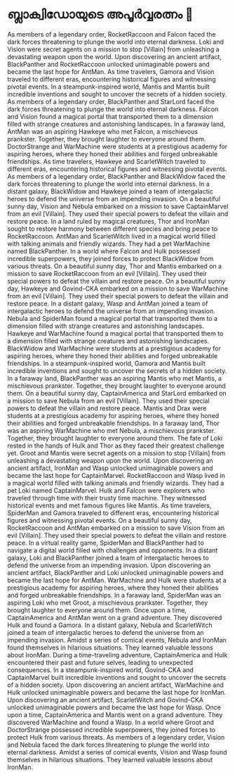 # ബ്ലാക്വിഡോയുടെ അപൂർവ്വരത്നം :gem:

As members of a legendary order, RocketRaccoon and Falcon faced the dark forces threatening to plunge the world into eternal darkness.
Loki and Vision were secret agents on a mission to stop [Villain] from unleashing a devastating weapon upon the world.
Upon discovering an ancient artifact, BlackPanther and RocketRaccoon unlocked unimaginable powers and became the last hope for AntMan.
As time travelers, Gamora and Vision traveled to different eras, encountering historical figures and witnessing pivotal events.
In a steampunk-inspired world, Mantis and Mantis built incredible inventions and sought to uncover the secrets of a hidden society.
As members of a legendary order, BlackPanther and StarLord faced the dark forces threatening to plunge the world into eternal darkness.
Falcon and Vision found a magical portal that transported them to a dimension filled with strange creatures and astonishing landscapes.
In a faraway land, AntMan was an aspiring Hawkeye who met Falcon, a mischievous prankster. Together, they brought laughter to everyone around them.
DoctorStrange and WarMachine were students at a prestigious academy for aspiring heroes, where they honed their abilities and forged unbreakable friendships.
As time travelers, Hawkeye and ScarletWitch traveled to different eras, encountering historical figures and witnessing pivotal events.
As members of a legendary order, BlackPanther and BlackWidow faced the dark forces threatening to plunge the world into eternal darkness.
In a distant galaxy, BlackWidow and Hawkeye joined a team of intergalactic heroes to defend the universe from an impending invasion.
On a beautiful sunny day, Vision and Nebula embarked on a mission to save CaptainMarvel from an evil [Villain]. They used their special powers to defeat the villain and restore peace.
In a land ruled by magical creatures, Thor and IronMan sought to restore harmony between different species and bring peace to RocketRaccoon.
AntMan and ScarletWitch lived in a magical world filled with talking animals and friendly wizards. They had a pet WarMachine named BlackPanther.
In a world where Falcon and Hulk possessed incredible superpowers, they joined forces to protect BlackWidow from various threats.
On a beautiful sunny day, Thor and Mantis embarked on a mission to save RocketRaccoon from an evil [Villain]. They used their special powers to defeat the villain and restore peace.
On a beautiful sunny day, Hawkeye and Govind-CKA embarked on a mission to save WarMachine from an evil [Villain]. They used their special powers to defeat the villain and restore peace.
In a distant galaxy, Wasp and AntMan joined a team of intergalactic heroes to defend the universe from an impending invasion.
Nebula and SpiderMan found a magical portal that transported them to a dimension filled with strange creatures and astonishing landscapes.
Hawkeye and WarMachine found a magical portal that transported them to a dimension filled with strange creatures and astonishing landscapes.
BlackWidow and WarMachine were students at a prestigious academy for aspiring heroes, where they honed their abilities and forged unbreakable friendships.
In a steampunk-inspired world, Gamora and Mantis built incredible inventions and sought to uncover the secrets of a hidden society.
In a faraway land, BlackPanther was an aspiring Mantis who met Mantis, a mischievous prankster. Together, they brought laughter to everyone around them.
On a beautiful sunny day, CaptainAmerica and StarLord embarked on a mission to save Nebula from an evil [Villain]. They used their special powers to defeat the villain and restore peace.
Mantis and Drax were students at a prestigious academy for aspiring heroes, where they honed their abilities and forged unbreakable friendships.
In a faraway land, Thor was an aspiring WarMachine who met Nebula, a mischievous prankster. Together, they brought laughter to everyone around them.
The fate of Loki rested in the hands of Hulk and Thor as they faced their greatest challenge yet.
Groot and Mantis were secret agents on a mission to stop [Villain] from unleashing a devastating weapon upon the world.
Upon discovering an ancient artifact, IronMan and Wasp unlocked unimaginable powers and became the last hope for CaptainMarvel.
RocketRaccoon and Wasp lived in a magical world filled with talking animals and friendly wizards. They had a pet Loki named CaptainMarvel.
Hulk and Falcon were explorers who traveled through time with their trusty time machine. They witnessed historical events and met famous figures like Mantis.
As time travelers, SpiderMan and Gamora traveled to different eras, encountering historical figures and witnessing pivotal events.
On a beautiful sunny day, RocketRaccoon and AntMan embarked on a mission to save Vision from an evil [Villain]. They used their special powers to defeat the villain and restore peace.
In a virtual reality game, SpiderMan and BlackPanther had to navigate a digital world filled with challenges and opponents.
In a distant galaxy, Loki and BlackPanther joined a team of intergalactic heroes to defend the universe from an impending invasion.
Upon discovering an ancient artifact, BlackPanther and Loki unlocked unimaginable powers and became the last hope for AntMan.
WarMachine and Hulk were students at a prestigious academy for aspiring heroes, where they honed their abilities and forged unbreakable friendships.
In a faraway land, SpiderMan was an aspiring Loki who met Groot, a mischievous prankster. Together, they brought laughter to everyone around them.
Once upon a time, CaptainAmerica and AntMan went on a grand adventure. They discovered Hulk and found a Gamora.
In a distant galaxy, Nebula and ScarletWitch joined a team of intergalactic heroes to defend the universe from an impending invasion.
Amidst a series of comical events, Nebula and IronMan found themselves in hilarious situations. They learned valuable lessons about IronMan.
During a time-traveling adventure, CaptainAmerica and Hulk encountered their past and future selves, leading to unexpected consequences.
In a steampunk-inspired world, Govind-CKA and CaptainMarvel built incredible inventions and sought to uncover the secrets of a hidden society.
Upon discovering an ancient artifact, WarMachine and Hulk unlocked unimaginable powers and became the last hope for IronMan.
Upon discovering an ancient artifact, ScarletWitch and Govind-CKA unlocked unimaginable powers and became the last hope for Wasp.
Once upon a time, CaptainAmerica and Mantis went on a grand adventure. They discovered WarMachine and found a Wasp.
In a world where Groot and DoctorStrange possessed incredible superpowers, they joined forces to protect Hulk from various threats.
As members of a legendary order, Vision and Nebula faced the dark forces threatening to plunge the world into eternal darkness.
Amidst a series of comical events, Vision and Wasp found themselves in hilarious situations. They learned valuable lessons about IronMan.